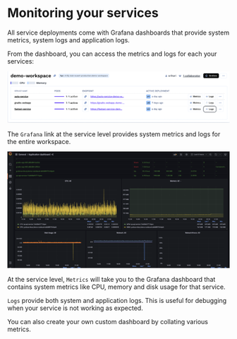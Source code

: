 # Monitoring your services

All service deployments come with Grafana dashboards that provide system metrics, system logs and application logs.

From the dashboard, you can access the metrics and logs for each your services:

![Logs and Metrics](../assets/logs-metrics.png)

The `Grafana` link at the service level provides system metrics and logs for the entire workspace.

![Grafana System Metrics](../assets/grafana.png)


At the service level, `Metrics` will take you to the Grafana dashboard that contains system metrics like CPU, memory and disk usage for that service.

`Logs` provide both system and application logs. This is useful for debugging when your service is not working as expected.

You can also create your own custom dashboard by collating various metrics.